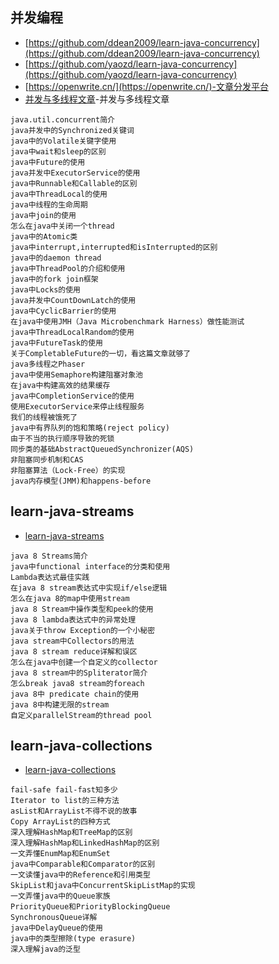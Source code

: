 ## 并发编程
- [https://github.com/ddean2009/learn-java-concurrency](https://github.com/ddean2009/learn-java-concurrency)
- [https://github.com/yaozd/learn-java-concurrency](https://github.com/yaozd/learn-java-concurrency)
- [https://openwrite.cn/](https://openwrite.cn/)-文章分发平台
- [并发与多线程文章](https://www.cnblogs.com/flydean/category/1695346.html)-并发与多线程文章
```
java.util.concurrent简介
java并发中的Synchronized关键词
java中的Volatile关键字使用
java中wait和sleep的区别
java中Future的使用
java并发中ExecutorService的使用
java中Runnable和Callable的区别
java中ThreadLocal的使用
java中线程的生命周期
java中join的使用
怎么在java中关闭一个thread
java中的Atomic类
java中interrupt,interrupted和isInterrupted的区别
java中的daemon thread
java中ThreadPool的介绍和使用
java中的fork join框架
java中Locks的使用
java并发中CountDownLatch的使用
java中CyclicBarrier的使用
在java中使用JMH（Java Microbenchmark Harness）做性能测试
java中ThreadLocalRandom的使用
java中FutureTask的使用
关于CompletableFuture的一切，看这篇文章就够了
java多线程之Phaser
java中使用Semaphore构建阻塞对象池
在java中构建高效的结果缓存
java中CompletionService的使用
使用ExecutorService来停止线程服务
我们的线程被饿死了
java中有界队列的饱和策略(reject policy)
由于不当的执行顺序导致的死锁
同步类的基础AbstractQueuedSynchronizer(AQS)
非阻塞同步机制和CAS
非阻塞算法（Lock-Free）的实现
java内存模型(JMM)和happens-before
```
## learn-java-streams
- [learn-java-streams](https://github.com/ddean2009/learn-java-streams)
```
java 8 Streams简介
java中functional interface的分类和使用
Lambda表达式最佳实践
在java 8 stream表达式中实现if/else逻辑
怎么在java 8的map中使用stream
java 8 Stream中操作类型和peek的使用
java 8 lambda表达式中的异常处理
java关于throw Exception的一个小秘密
java stream中Collectors的用法
java 8 stream reduce详解和误区
怎么在java中创建一个自定义的collector
java 8 stream中的Spliterator简介
怎么break java8 stream的foreach
java 8中 predicate chain的使用
java 8中构建无限的stream
自定义parallelStream的thread pool
```
## learn-java-collections
- [learn-java-collections](https://github.com/ddean2009/learn-java-collections)
```
fail-safe fail-fast知多少
Iterator to list的三种方法
asList和ArrayList不得不说的故事
Copy ArrayList的四种方式
深入理解HashMap和TreeMap的区别
深入理解HashMap和LinkedHashMap的区别
一文弄懂EnumMap和EnumSet
java中Comparable和Comparator的区别
一文读懂java中的Reference和引用类型
SkipList和java中ConcurrentSkipListMap的实现
一文弄懂java中的Queue家族
PriorityQueue和PriorityBlockingQueue
SynchronousQueue详解
java中DelayQueue的使用
java中的类型擦除(type erasure)
深入理解java的泛型
```